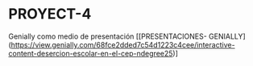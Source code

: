 # PROYECT-4
Genially como medio de presentación 
[[PRESENTACIONES- GENIALLY] (https://view.genially.com/68fce2dded7c54d1223c4cee/interactive-content-desercion-escolar-en-el-cep-ndegree25)]
